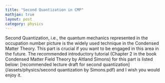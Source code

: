 ```yaml
---
title: "Second Quantization in CMP"
mathjax: true
layout: post
category: physics
---
```


Second Quantization, i.e., the quantum mechanics represented in the occupation number picture is the widely used technique in the Condensed Matter Theory. This part is crucial if you want to be engaged in this area in the future. The recommended introductory tutorial (Chapter 2 in the book Condensed Matter Field Theory by Altland Simons) for this part is listed below:
[recommended lecture draft for second quantization](/assets/physics/second quantization by Simons.pdf)
and I wish you would enjoy it.

